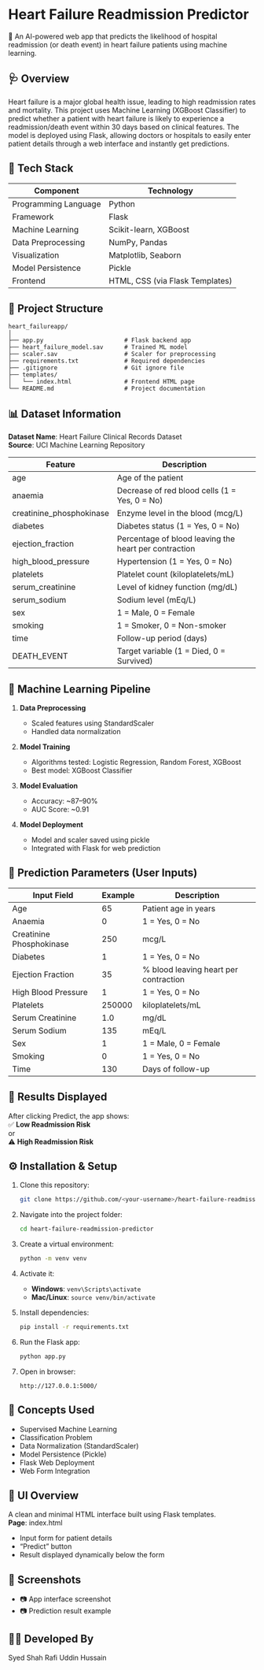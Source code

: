 # Heart Failure Readmission Predictor
🧠 An AI-powered web app that predicts the likelihood of hospital readmission (or death event) in heart failure patients using machine learning.

## 🩺 Overview
Heart failure is a major global health issue, leading to high readmission rates and mortality. This project uses Machine Learning (XGBoost Classifier) to predict whether a patient with heart failure is likely to experience a readmission/death event within 30 days based on clinical features. The model is deployed using Flask, allowing doctors or hospitals to easily enter patient details through a web interface and instantly get predictions.

## 🚀 Tech Stack
| Component           | Technology                     |
|---------------------|--------------------------------|
| Programming Language| Python                         |
| Framework           | Flask                          |
| Machine Learning    | Scikit-learn, XGBoost          |
| Data Preprocessing  | NumPy, Pandas                  |
| Visualization       | Matplotlib, Seaborn            |
| Model Persistence   | Pickle                         |
| Frontend            | HTML, CSS (via Flask Templates)|

## 📂 Project Structure
```
heart_failureapp/
│
├── app.py                       # Flask backend app
├── heart_failure_model.sav      # Trained ML model
├── scaler.sav                   # Scaler for preprocessing
├── requirements.txt             # Required dependencies
├── .gitignore                   # Git ignore file
├── templates/
│   └── index.html               # Frontend HTML page
└── README.md                    # Project documentation
```

## 📊 Dataset Information
**Dataset Name**: Heart Failure Clinical Records Dataset  
**Source**: UCI Machine Learning Repository  

| Feature                  | Description                                      |
|--------------------------|--------------------------------------------------|
| age                      | Age of the patient                               |
| anaemia                  | Decrease of red blood cells (1 = Yes, 0 = No)     |
| creatinine_phosphokinase | Enzyme level in the blood (mcg/L)                |
| diabetes                 | Diabetes status (1 = Yes, 0 = No)                |
| ejection_fraction        | Percentage of blood leaving the heart per contraction |
| high_blood_pressure      | Hypertension (1 = Yes, 0 = No)                   |
| platelets                | Platelet count (kiloplatelets/mL)                |
| serum_creatinine         | Level of kidney function (mg/dL)                 |
| serum_sodium             | Sodium level (mEq/L)                             |
| sex                      | 1 = Male, 0 = Female                             |
| smoking                  | 1 = Smoker, 0 = Non-smoker                       |
| time                     | Follow-up period (days)                          |
| DEATH_EVENT              | Target variable (1 = Died, 0 = Survived)         |

## 🧩 Machine Learning Pipeline
1. **Data Preprocessing**  
   - Scaled features using StandardScaler  
   - Handled data normalization  

2. **Model Training**  
   - Algorithms tested: Logistic Regression, Random Forest, XGBoost  
   - Best model: XGBoost Classifier  

3. **Model Evaluation**  
   - Accuracy: ~87–90%  
   - AUC Score: ~0.91  

4. **Model Deployment**  
   - Model and scaler saved using pickle  
   - Integrated with Flask for web prediction  

## 🧠 Prediction Parameters (User Inputs)
| Input Field             | Example | Description                              |
|-------------------------|---------|------------------------------------------|
| Age                     | 65      | Patient age in years                     |
| Anaemia                 | 0       | 1 = Yes, 0 = No                          |
| Creatinine Phosphokinase| 250     | mcg/L                                    |
| Diabetes                | 1       | 1 = Yes, 0 = No                          |
| Ejection Fraction       | 35      | % blood leaving heart per contraction    |
| High Blood Pressure     | 1       | 1 = Yes, 0 = No                          |
| Platelets               | 250000  | kiloplatelets/mL                         |
| Serum Creatinine        | 1.0     | mg/dL                                    |
| Serum Sodium            | 135     | mEq/L                                    |
| Sex                     | 1       | 1 = Male, 0 = Female                     |
| Smoking                 | 0       | 1 = Yes, 0 = No                          |
| Time                    | 130     | Days of follow-up                        |

## 🧾 Results Displayed
After clicking Predict, the app shows:  
✅ **Low Readmission Risk**  
or  
⚠️ **High Readmission Risk**

## ⚙️ Installation & Setup
1. Clone this repository:  
   ```bash
   git clone https://github.com/<your-username>/heart-failure-readmission-predictor.git
   ```

2. Navigate into the project folder:  
   ```bash
   cd heart-failure-readmission-predictor
   ```

3. Create a virtual environment:  
   ```bash
   python -m venv venv
   ```

4. Activate it:  
   - **Windows**: `venv\Scripts\activate`  
   - **Mac/Linux**: `source venv/bin/activate`

5. Install dependencies:  
   ```bash
   pip install -r requirements.txt
   ```

6. Run the Flask app:  
   ```bash
   python app.py
   ```

7. Open in browser:  
   ```
   http://127.0.0.1:5000/
   ```

## 🧠 Concepts Used
- Supervised Machine Learning  
- Classification Problem  
- Data Normalization (StandardScaler)  
- Model Persistence (Pickle)  
- Flask Web Deployment  
- Web Form Integration  

## 🎨 UI Overview
A clean and minimal HTML interface built using Flask templates.  
**Page**: index.html  
- Input form for patient details  
- “Predict” button  
- Result displayed dynamically below the form  

## 📸 Screenshots
- 📷 App interface screenshot  
- 📷 Prediction result example  

## 🧑‍💻 Developed By
Syed Shah Rafi Uddin Hussain